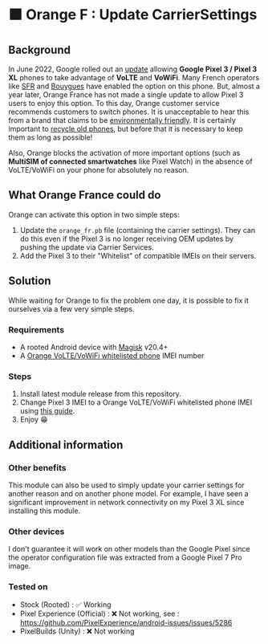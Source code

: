 # 🟧 Orange F : Update CarrierSettings
## Background
In June 2022, Google rolled out an [update](https://www.xda-developers.com/pixel-3-xl-volte-roaming-update/) allowing **Google Pixel 3 / Pixel 3 XL** phones to take advantage of **VoLTE** and **VoWiFi**. Many French operators like [SFR](https://www.sfrbusiness.fr/assistance/ma-telephonie-mobile/appels-wifi-sur-mobile.html#:~:text=PIXEL%203%20/%20PIXEL%203%20XL) and [Bouygues](https://www.assistance.bouyguestelecom.fr/s/article/volte-appel-4g#:~:text=Google%20Pixel%C2%A03%20%2C%C2%A0Google%20Pixel%C2%A03XL) have enabled the option on this phone. But, almost a year later, Orange France has not made a single update to allow Pixel 3 users to enjoy this option. To this day, Orange customer service recommends customers to switch phones. It is unacceptable to hear this from a brand that claims to be [environmentally friendly](https://www.orange.com/en/commitments/oranges-commitment/to-the-environment). It is certainly important to [recycle old phones](https://www.orange.com/en/give-your-phone-second-life-orange), but before that it is necessary to keep them as long as possible!

Also, Orange blocks the activation of more important options (such as **MultiSIM of connected smartwatches** like Pixel Watch) in the absence of VoLTE/VoWiFi on your phone for absolutely no reason. 
## What Orange France could do
Orange can activate this option in two simple steps:
1. Update the `orange_fr.pb` file (containing the carrier settings). They can do this even if the Pixel 3 is no longer receiving OEM updates by pushing the update via Carrier Services.
2. Add the Pixel 3 to their "Whitelist" of compatible IMEIs on their servers.
## Solution
While waiting for Orange to fix the problem one day, it is possible to fix it ourselves via a few very simple steps.
### Requirements
- A rooted Android device with [Magisk](https://github.com/topjohnwu/Magisk) v20.4+
- A [Orange VoLTE/VoWiFi whitelisted phone](https://reseaux.orange.fr/nos-reseaux/internet-fixe/appels-wifi) IMEI number
### Steps
1. Install latest module release from this repository.
2. Change Pixel 3 IMEI to a Orange VoLTE/VoWiFi whitelisted phone IMEI using [this guide](https://gist.github.com/uragiristereo/7668e067e3b0525d6e4d4b12d9f71344).
3. Enjoy 😁
## Additional information
### Other benefits
This module can also be used to simply update your carrier settings for another reason and on another phone model. For example, I have seen a significant improvement in network connectivity on my Pixel 3 XL since installing this module.
### Other devices
I don't guarantee it will work on other models than the Google Pixel since the operator configuration file was extracted from a Google Pixel 7 Pro image.
### Tested on
- Stock (Rooted) : ✅ Working 
- Pixel Experience (Official) : ❌ Not working, see : https://github.com/PixelExperience/android-issues/issues/5286
- PixelBuilds (Unity) : ❌ Not working

